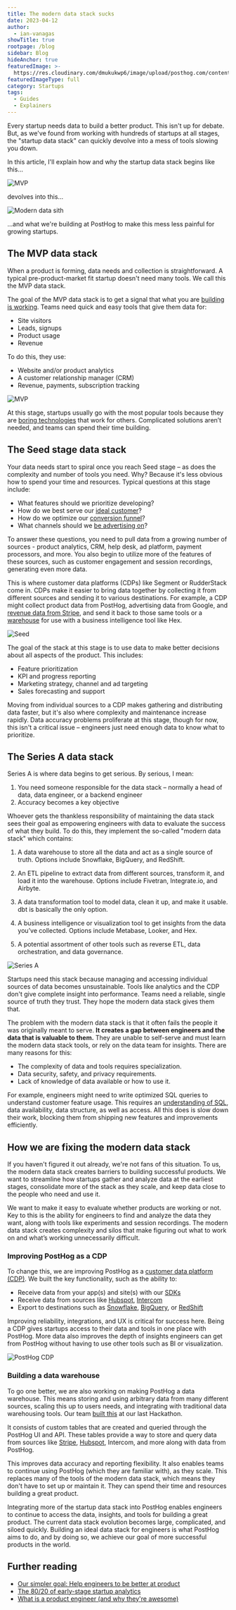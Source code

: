 ```yaml
---
title: The modern data stack sucks
date: 2023-04-12
author:
  - ian-vanagas
showTitle: true
rootpage: /blog
sidebar: Blog
hideAnchor: true
featuredImage: >-
  https://res.cloudinary.com/dmukukwp6/image/upload/posthog.com/contents/images/blog/posthog-engineering-blog.png
featuredImageType: full
category: Startups
tags:
  - Guides
  - Explainers
---
```


Every startup needs data to build a better product. This isn't up for debate. But, as we've found from working with hundreds of startups at all stages, the "startup data stack" can quickly devolve into a mess of tools slowing you down.

In this article, I'll explain how and why the startup data stack begins like this...

![MVP](https://res.cloudinary.com/dmukukwp6/image/upload/v1710055416/posthog.com/contents/images/blog/modern-data-stack-sucks/mvp.png)

devolves into this...

![Modern data sith](https://res.cloudinary.com/dmukukwp6/image/upload/v1710055416/posthog.com/contents/images/blog/modern-data-stack-sucks/modern-data-sith.png)

...and what we're building at PostHog to make this mess less painful for growing startups.

## The MVP data stack

When a product is forming, data needs and collection is straightforward. A typical pre-product-market fit startup doesn't need many tools. We call this the MVP data stack.

The goal of the MVP data stack is to get a signal that what you are [building is working](/blog/early-stage-analytics). Teams need quick and easy tools that give them data for:

- Site visitors
- Leads, signups
- Product usage
- Revenue

To do this, they use:

- Website and/or product analytics
- A customer relationship manager (CRM)
- Revenue, payments, subscription tracking

![MVP](https://res.cloudinary.com/dmukukwp6/image/upload/v1710055416/posthog.com/contents/images/blog/modern-data-stack-sucks/mvp.png)

At this stage, startups usually go with the most popular tools because they are [boring technologies](https://mcfunley.com/choose-boring-technology) that work for others. Complicated solutions aren’t needed, and teams can spend their time building.

## The Seed stage data stack

Your data needs start to spiral once you reach Seed stage – as does the complexity and number of tools you need. Why? Because it's less obvious how to spend your time and resources. Typical questions at this stage include:

- What features should we prioritize developing?
- How do we best serve our [ideal customer](/newsletter/ideal-customer-profile-framework)?
- How do we optimize our [conversion funnel](/docs/product-analytics/funnels)?
- What channels should we [be advertising on](/blog/dev-marketing-for-startups)?

To answer these questions, you need to pull data from a growing number of sources - product analytics, CRM, help desk, ad platform, payment processors, and more. You also begin to utilize more of the features of these sources, such as customer engagement and session recordings, generating even more data.

This is where customer data platforms (CDPs) like Segment or RudderStack come in. CDPs make it easier to bring data together by collecting it from different sources and sending it to various destinations. For example, a CDP might collect product data from PostHog, advertising data from Google, and [revenue data from Stripe](/tutorials/stripe-reports), and send it back to those same tools or a [warehouse](/blog/cdp-vs-data-warehouse) for use with a business intelligence tool like Hex.

![Seed](https://res.cloudinary.com/dmukukwp6/image/upload/v1710055416/posthog.com/contents/images/blog/modern-data-stack-sucks/seed.png)

The goal of the stack at this stage is to use data to make better decisions about all aspects of the product. This includes:
- Feature prioritization
- KPI and progress reporting
- Marketing strategy, channel and ad targeting
- Sales forecasting and support

Moving from individual sources to a CDP makes gathering and distributing data faster, but it's also where complexity and maintenance increase rapidly. Data accuracy problems proliferate at this stage, though for now, this isn't a critical issue – engineers just need enough data to know what to prioritize.

## The Series A data stack

Series A is where data begins to get serious. By serious, I mean:

1. You need someone responsible for the data stack – normally a head of data, data engineer, or a backend engineer
2. Accuracy becomes a key objective

Whoever gets the thankless responsibility of maintaining the data stack sees their goal as empowering engineers with data to evaluate the success of what they build. To do this, they implement the so-called "modern data stack" which contains:

1. A data warehouse to store all the data and act as a single source of truth. Options include Snowflake, BigQuery, and RedShift.

2. An ETL pipeline to extract data from different sources, transform it, and load it into the warehouse. Options include Fivetran, Integrate.io, and Airbyte.

3. A data transformation tool to model data, clean it up, and make it usable. dbt is basically the only option.

4. A business intelligence or visualization tool to get insights from the data you’ve collected. Options include Metabase, Looker, and Hex.

5. A potential assortment of other tools such as reverse ETL, data orchestration, and data governance.

![Series A](https://res.cloudinary.com/dmukukwp6/image/upload/v1710055416/posthog.com/contents/images/blog/modern-data-stack-sucks/series-a.png)

Startups need this stack because managing and accessing individual sources of data becomes unsustainable. Tools like analytics and the CDP don't give complete insight into performance. Teams need a reliable, single source of truth they trust. They hope the modern data stack gives them that.

The problem with the modern data stack is that it often fails the people it was originally meant to serve. **It creates a gap between engineers and the data that is valuable to them.** They are unable to self-serve and must learn the modern data stack tools, or rely on the data team for insights. There are many reasons for this:

- The complexity of data and tools requires specialization.
- Data security, safety, and privacy requirements.
- Lack of knowledge of data available or how to use it.

For example, engineers might need to write optimized SQL queries to understand customer feature usage. This requires an [understanding of SQL](/blog/sql-for-analytics), data availability, data structure, as well as access. All this does is slow down their work, blocking them from shipping new features and improvements efficiently.

## How we are fixing the modern data stack

If you haven't figured it out already, we're not fans of this situation. To us, the modern data stack creates barriers to building successful products. We want to streamline how startups gather and analyze data at the earliest stages, consolidate more of the stack as they scale, and keep data close to the people who need and use it.

We want to make it easy to evaluate whether products are working or not. Key to this is the ability for engineers to find and analyze the data they want, along with tools like experiments and session recordings. The modern data stack creates complexity and silos that make figuring out what to work on and what’s working unnecessarily difficult.

### Improving PostHog as a CDP

To change this, we are improving PostHog as a [customer data platform (CDP)](https://github.com/PostHog/posthog/issues/13126). We built the key functionality, such as the ability to:

- Receive data from your app(s) and site(s) with our [SDKs](/docs/integrate?tab=sdks)
- Receive data from sources like [Hubspot](/apps/hubspot-connector), [Intercom](/apps/intercom)
- Export to destinations such as [Snowflake](/apps/snowflake-export), [BigQuery](/apps/bigquery-export), or [RedShift](/apps/redshift-export)

Improving reliability, integrations, and UX is critical for success here. Being a CDP gives startups access to their data and tools in one place with PostHog. More data also improves the depth of insights engineers can get from PostHog without having to use other tools such as BI or visualization.

![PostHog CDP](https://res.cloudinary.com/dmukukwp6/image/upload/v1710055416/posthog.com/contents/images/blog/modern-data-stack-sucks/posthog-cdp.png)

### Building a data warehouse

To go one better, we are also working on making PostHog a data warehouse. This means storing and using arbitrary data from many different sources, scaling this up to users needs, and integrating with traditional data warehousing tools. Our team [built this](https://github.com/PostHog/posthog/pull/14915) at our last Hackathon.

It consists of custom tables that are created and queried through the PostHog UI and API. These tables provide a way to store and query data from sources like [Stripe](/tutorials/stripe-reports), [Hubspot](/tutorials/hubspot-reports), Intercom, and more along with data from PostHog. 

This improves data accuracy and reporting flexibility. It also enables teams to continue using PostHog (which they are familiar with), as they scale. This replaces many of the tools of the modern data stack, which means they don't have to set up or maintain it. They can spend their time and resources building a great product.

Integrating more of the startup data stack into PostHog enables engineers to continue to access the data, insights, and tools for building a great product. The current data stack evolution becomes large, complicated, and siloed quickly. Building an ideal data stack for engineers is what PostHog aims to do, and by doing so, we achieve our goal of more successful products in the world.

## Further reading

- [Our simpler goal: Help engineers to be better at product](/blog/helping-engineers-to-product)
- [The 80/20 of early-stage startup analytics](/blog/early-stage-analytics)
- [What is a product engineer (and why they're awesome)](/blog/what-is-a-product-engineer)

<NewsletterForm />
